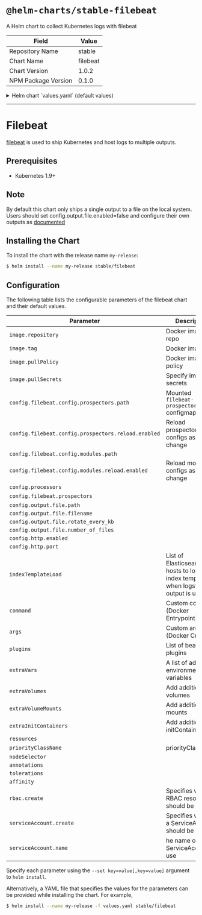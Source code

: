# `@helm-charts/stable-filebeat`

A Helm chart to collect Kubernetes logs with filebeat

| Field               | Value    |
| ------------------- | -------- |
| Repository Name     | stable   |
| Chart Name          | filebeat |
| Chart Version       | 1.0.2    |
| NPM Package Version | 0.1.0    |

<details>

<summary>Helm chart `values.yaml` (default values)</summary>

```yaml
image:
  repository: docker.elastic.co/beats/filebeat-oss
  tag: 6.4.1
  pullPolicy: IfNotPresent

config:
  filebeat.config:
    prospectors:
      # Mounted `filebeat-prospectors` configmap:
      path: ${path.config}/prospectors.d/*.yml
      # Reload prospectors configs as they change:
      reload.enabled: false
    modules:
      path: ${path.config}/modules.d/*.yml
      # Reload module configs as they change:
      reload.enabled: false

  processors:
    - add_cloud_metadata:

  filebeat.prospectors:
    - type: log
      enabled: true
      paths:
        - /var/log/*.log
        - /var/log/messages
        - /var/log/syslog
    - type: docker
      containers.ids:
        - '*'
      processors:
        - add_kubernetes_metadata:
            in_cluster: true
        - drop_event:
            when:
              equals:
                kubernetes.container.name: 'filebeat'

  output.file:
    path: '/usr/share/filebeat/data'
    filename: filebeat
    rotate_every_kb: 10000
    number_of_files: 5

  # When a key contains a period, use this format for setting values on the command line:
  # --set config."http\.enabled"=true
  http.enabled: false
  http.port: 5066

# Upload index template to Elasticsearch if Logstash output is enabled
# https://www.elastic.co/guide/en/beats/filebeat/current/filebeat-template.html
# List of Elasticsearch hosts
indexTemplateLoad:
  []
  # - elasticsearch:9200

# List of beat plugins
plugins:
  []
  # - kinesis.so

# pass custom command. This is equivalent of Entrypoint in docker
command: []

# pass custom args. This is equivalent of Cmd in docker
args: []

# A list of additional environment variables
extraVars:
  []
  # - name: TEST1
  #   value: TEST2
  # - name: TEST3
  #   valueFrom:
  #     configMapKeyRef:
  #       name: configmap
  #       key: config.key

# Add additional volumes and mounts, for example to read other log files on the host
extraVolumes:
  []
  # - hostPath:
  #     path: /var/log
  #   name: varlog
extraVolumeMounts:
  []
  # - name: varlog
  #   mountPath: /host/var/log
  #   readOnly: true

extraInitContainers:
  []
  # - name: echo
  #   image: busybox
  #   imagePullPolicy: Always
  #   args:
  #     - echo
  #     - hello

resources:
  {}
  # We usually recommend not to specify default resources and to leave this as a conscious
  # choice for the user. This also increases chances charts run on environments with little
  # resources, such as Minikube. If you do want to specify resources, uncomment the following
  # lines, adjust them as necessary, and remove the curly braces after 'resources:'.
  # limits:
  #  cpu: 100m
  #  memory: 200Mi
  # requests:
  #  cpu: 100m
  #  memory: 100Mi

priorityClassName: ''

nodeSelector: {}

annotations: {}

tolerations:
  []
  # - operator: Exists

affinity: {}

rbac:
  # Specifies whether RBAC resources should be created
  create: true

serviceAccount:
  # Specifies whether a ServiceAccount should be created
  create: true
  # The name of the ServiceAccount to use.
  # If not set and create is true, a name is generated using the fullname template
  name:
```

</details>

---

# Filebeat

[filebeat](https://www.elastic.co/guide/en/beats/filebeat/current/index.html) is used to ship Kubernetes and host logs to multiple outputs.

## Prerequisites

- Kubernetes 1.9+

## Note

By default this chart only ships a single output to a file on the local system. Users should set config.output.file.enabled=false and configure their own outputs as [documented](https://www.elastic.co/guide/en/beats/filebeat/current/configuring-output.html)

## Installing the Chart

To install the chart with the release name `my-release`:

```bash
$ helm install --name my-release stable/filebeat
```

## Configuration

The following table lists the configurable parameters of the filebeat chart and their default values.

| Parameter                                           | Description                                                                      | Default                                |
| --------------------------------------------------- | -------------------------------------------------------------------------------- | -------------------------------------- |
| `image.repository`                                  | Docker image repo                                                                | `docker.elastic.co/beats/filebeat-oss` |
| `image.tag`                                         | Docker image tag                                                                 | `6.4.1`                                |
| `image.pullPolicy`                                  | Docker image pull policy                                                         | `IfNotPresent`                         |
| `image.pullSecrets`                                 | Specify image pull secrets                                                       | `nil`                                  |
| `config.filebeat.config.prospectors.path`           | Mounted `filebeat-prospectors` configmap                                         | `${path.config}/prospectors.d/*.yml`   |
| `config.filebeat.config.prospectors.reload.enabled` | Reload prospectors configs as they change                                        | `false`                                |
| `config.filebeat.config.modules.path`               |                                                                                  | `${path.config}/modules.d/*.yml`       |
| `config.filebeat.config.modules.reload.enabled`     | Reload module configs as they change                                             | `false`                                |
| `config.processors`                                 |                                                                                  | `- add_cloud_metadata`                 |
| `config.filebeat.prospectors`                       |                                                                                  | see values.yaml                        |
| `config.output.file.path`                           |                                                                                  | `"/usr/share/filebeat/data"`           |
| `config.output.file.filename`                       |                                                                                  | `filebeat`                             |
| `config.output.file.rotate_every_kb`                |                                                                                  | `10000`                                |
| `config.output.file.number_of_files`                |                                                                                  | `5`                                    |
| `config.http.enabled`                               |                                                                                  | `false`                                |
| `config.http.port`                                  |                                                                                  | `5066`                                 |
| `indexTemplateLoad`                                 | List of Elasticsearch hosts to load index template, when logstash output is used | `[]`                                   |
| `command`                                           | Custom command (Docker Entrypoint)                                               | `[]`                                   |
| `args`                                              | Custom args (Docker Cmd)                                                         | `[]`                                   |
| `plugins`                                           | List of beat plugins                                                             | `[]`                                   |
| `extraVars`                                         | A list of additional environment variables                                       | `[]`                                   |
| `extraVolumes`                                      | Add additional volumes                                                           | `[]`                                   |
| `extraVolumeMounts`                                 | Add additional mounts                                                            | `[]`                                   |
| `extraInitContainers`                               | Add additional initContainers                                                    | `[]`                                   |
| `resources`                                         |                                                                                  | `{}`                                   |
| `priorityClassName`                                 | priorityClassName                                                                | `nil`                                  |
| `nodeSelector`                                      |                                                                                  | `{}`                                   |
| `annotations`                                       |                                                                                  | `{}`                                   |
| `tolerations`                                       |                                                                                  | `[]`                                   |
| `affinity`                                          |                                                                                  | `{}`                                   |
| `rbac.create`                                       | Specifies whether RBAC resources should be created                               | `true`                                 |
| `serviceAccount.create`                             | Specifies whether a ServiceAccount should be created                             | `true`                                 |
| `serviceAccount.name`                               | he name of the ServiceAccount to use                                             | `""`                                   |

Specify each parameter using the `--set key=value[,key=value]` argument to `helm install`.

Alternatively, a YAML file that specifies the values for the parameters can be provided while installing the chart. For example,

```bash
$ helm install --name my-release -f values.yaml stable/filebeat
```
